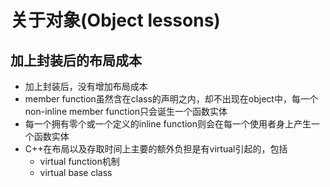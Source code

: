 # 关于对象(Object lessons)

## 加上封装后的布局成本

- 加上封装后，没有增加布局成本
- member function虽然含在class的声明之内，却不出现在object中，每一个non-inline member function只会诞生一个函数实体
- 每一个拥有零个或一个定义的inline function则会在每一个使用者身上产生一个函数实体
- C++在布局以及存取时间上主要的额外负担是有virtual引起的，包括
  - virtual function机制
  - virtual base class
